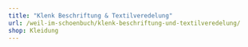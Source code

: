 ```yaml
---
title: "Klenk Beschriftung & Textilveredelung"
url: /weil-im-schoenbuch/klenk-beschriftung-und-textilveredelung/
shop: Kleidung
---
```

